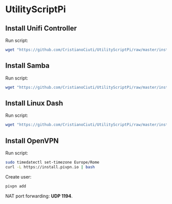 # UtilityScriptPi

## Install Unifi Controller

Run script:
```bash
wget "https://github.com/CristianoCiuti/UtilityScriptPi/raw/master/install-unifi.sh" -O install-unifi.sh && chmod +x install-unifi.sh && ./install-unifi.sh
```

## Install Samba

Run script:
```bash
wget "https://github.com/CristianoCiuti/UtilityScriptPi/raw/master/install-smb.sh" -O install-smb.sh && chmod +x install-smb.sh && ./install-smb.sh
```

## Install Linux Dash

Run script:
```bash
wget "https://github.com/CristianoCiuti/UtilityScriptPi/raw/master/install-dash.sh" -O install-dash.sh && chmod +x install-dash.sh && ./install-dash.sh
```

## Install OpenVPN

Run script:
```bash
sudo timedatectl set-timezone Europe/Rome
curl -L https://install.pivpn.io | bash
```

Create user:
```bash
pivpn add
```

NAT port forwarding: **UDP 1194**.